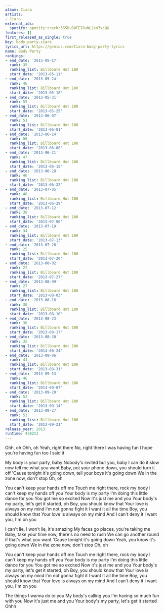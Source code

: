 ```yaml
---
album: Ciara
artists:
- Ciara
external_ids:
  spotify: spotify:track:3S5DuSUFE78uNL2eu7scQX
features: []
first_released_as_single: true
key: body-party-ciara
lyrics_url: https://genius.com/Ciara-body-party-lyrics
name: Body Party
rankings:
- end_date: '2013-05-17'
  rank: 35
  ranking_list: Billboard Hot 100
  start_date: '2013-05-11'
- end_date: '2013-05-24'
  rank: 46
  ranking_list: Billboard Hot 100
  start_date: '2013-05-18'
- end_date: '2013-05-31'
  rank: 55
  ranking_list: Billboard Hot 100
  start_date: '2013-05-25'
- end_date: '2013-06-07'
  rank: 51
  ranking_list: Billboard Hot 100
  start_date: '2013-06-01'
- end_date: '2013-06-14'
  rank: 50
  ranking_list: Billboard Hot 100
  start_date: '2013-06-08'
- end_date: '2013-06-21'
  rank: 47
  ranking_list: Billboard Hot 100
  start_date: '2013-06-15'
- end_date: '2013-06-28'
  rank: 46
  ranking_list: Billboard Hot 100
  start_date: '2013-06-22'
- end_date: '2013-07-05'
  rank: 40
  ranking_list: Billboard Hot 100
  start_date: '2013-06-29'
- end_date: '2013-07-12'
  rank: 38
  ranking_list: Billboard Hot 100
  start_date: '2013-07-06'
- end_date: '2013-07-19'
  rank: 34
  ranking_list: Billboard Hot 100
  start_date: '2013-07-13'
- end_date: '2013-07-26'
  rank: 25
  ranking_list: Billboard Hot 100
  start_date: '2013-07-20'
- end_date: '2013-08-02'
  rank: 22
  ranking_list: Billboard Hot 100
  start_date: '2013-07-27'
- end_date: '2013-08-09'
  rank: 27
  ranking_list: Billboard Hot 100
  start_date: '2013-08-03'
- end_date: '2013-08-16'
  rank: 30
  ranking_list: Billboard Hot 100
  start_date: '2013-08-10'
- end_date: '2013-08-23'
  rank: 30
  ranking_list: Billboard Hot 100
  start_date: '2013-08-17'
- end_date: '2013-08-30'
  rank: 35
  ranking_list: Billboard Hot 100
  start_date: '2013-08-24'
- end_date: '2013-09-06'
  rank: 41
  ranking_list: Billboard Hot 100
  start_date: '2013-08-31'
- end_date: '2013-09-13'
  rank: 46
  ranking_list: Billboard Hot 100
  start_date: '2013-09-07'
- end_date: '2013-09-20'
  rank: 53
  ranking_list: Billboard Hot 100
  start_date: '2013-09-14'
- end_date: '2013-09-27'
  rank: 53
  ranking_list: Billboard Hot 100
  start_date: '2013-09-21'
release_year: 2013
runtime: 438213
---
```

Ohh, oh
Ohh, oh
Yeah, right there
No, right there
I was having fun
I hope you're having fun too
I said it


My body is your party, baby
Nobody's invited but you, baby
I can do it slow now tell me what you want
Baby, put your phone down, you should turn it off
'Cause tonight it's going down, tell your boys it's going down
We in the zone now, don't stop
Oh, oh


You can't keep your hands off me
Touch me right there, rock my body
I can't keep my hands off you
Your body is my party
I'm doing this little dance for you
You got me so excited
Now it's just me and you
Your body's my party, let's get it started, oh
Boy, you should know that
Your love is always on my mind
I'm not gonna fight it
I want it all the time
Boy, you should know that
Your love is always on my mind
And I can't deny it
I want you, I'm on you


I can't lie, I won't lie, it's amazing
My faces go places, you're taking me
Baby, take your time now, there's no need to rush
We can go another round if that's what you want
'Cause tonight it's going down
Yeah, you know it's going down
We in the zone now, don't stop
Oh, oh


You can't keep your hands off me
Touch me right there, rock my body
I can't keep my hands off you
Your body is my party
I'm doing this little dance for you
You got me so excited
Now it's just me and you
Your body's my party, let's get it started, oh
Boy, you should know that
Your love is always on my mind
I'm not gonna fight it
I want it all the time
Boy, you should know that
Your love is always on my mind
And I can't deny it
I want you, I'm on you


The things I wanna do to you
My body's calling you
I'm having so much fun with you
Now it's just me and you
Your body's my party, let's get it started
Ohhh
